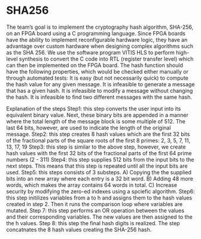 # SHA256
The team’s goal is to implement the cryptography hash algorithm, SHA-256, on an FPGA board using a C programming language. Since FPGA boards have the ability to implement reconfigurable hardware logic, they have an advantage over custom hardware when designing complex algorithms such as the SHA 256. We use the software program VITIS HLS to perform high-level synthesis to convert the C code into RTL (register transfer level) which can then be implemented on the FPGA board.    The hash function should have the following properties, which would be checked either manually or through automated tests:  It is easy (but not necessarily quick) to compute the hash value for any given message.  It is infeasible to generate a message that has a given hash.  It is infeasible to modify a message without changing the hash.  It is infeasible to find two different messages with the same hash. 


Explanation of the steps
Step1: this step converts the user input into its equivalent binary value. Next, these binary bits are appended in a manner where the total length of the message block is some multiple of 512. The last 64 bits, however, are used to indicate the length of the original message.
Step2: this step creates 8 hash values which are the first 32 bits of the fractional parts of the square roots of the first 8 primes: 2, 3, 5, 7, 11, 13, 17, 19
Step3: this step is similar to the above step, however, we create hash values with the first 32 bits of the fractional parts of the first 64 prime numbers (2 - 311) 
Step4: this step supplies 512 bits from the input bits to the next steps. This means that this step is repeated until all the input bits are used.
Step5: this steps consists of 3 substeps. A) Copying the the supplied bits into an new array where each entry is a 32 bit word. B) Adding 48 more words, which makes the array contains 64 words in total. C) Increase security by modifying the zero-ed indexes using a spciefic algorithm. 
Step6: this step initilizes variables from a to h and assigns them to the hash values created in step 2. Then it runs the comparison loop where variables are mutated.
Step 7: this step performs an OR operation between the values and their corresponding variables. The new values are then assigned to the the h values.
Step 8: this step the final hash digits is realized. The step concatnates the 8 hash values creating the SHA-256 hash. 
